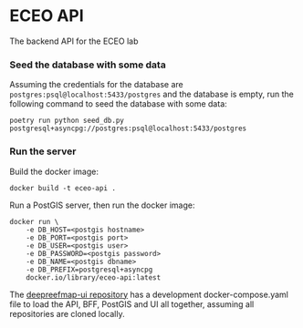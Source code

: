 # ECEO API
The backend API for the ECEO lab

### Seed the database with some data

Assuming the credentials for the database are `postgres:psql@localhost:5433/postgres` and the database is empty, run the following command to seed the database with some data:

`poetry run python seed_db.py postgresql+asyncpg://postgres:psql@localhost:5433/postgres`

### Run the server
Build the docker image:

`docker build -t eceo-api .`

Run a PostGIS server, then run the docker image:
```
docker run \
    -e DB_HOST=<postgis hostname>
    -e DB_PORT=<postgis port>
    -e DB_USER=<postgis user>
    -e DB_PASSWORD=<postgis password>
    -e DB_NAME=<postgis dbname>
    -e DB_PREFIX=postgresql+asyncpg
    docker.io/library/eceo-api:latest
```

The [deepreefmap-ui repository](https://github.com/LabECEO/deepreefmap-ui) has a development docker-compose.yaml file to load the API, BFF, PostGIS and UI all together, assuming all repositories are cloned locally.